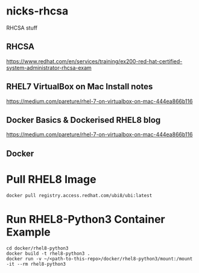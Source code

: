 # nicks-rhcsa
RHCSA stuff

## RHCSA
https://www.redhat.com/en/services/training/ex200-red-hat-certified-system-administrator-rhcsa-exam

## RHEL7 VirtualBox on Mac Install notes
https://medium.com/pareture/rhel-7-on-virtualbox-on-mac-444ea866b116

## Docker Basics & Dockerised RHEL8 blog
https://medium.com/pareture/rhel-7-on-virtualbox-on-mac-444ea866b116

## Docker

# Pull RHEL8 Image
```
docker pull registry.access.redhat.com/ubi8/ubi:latest
```

# Run RHEL8-Python3 Container Example
```
cd docker/rhel8-python3
docker build -t rhel8-python3 .
docker run -v ~/<path-to-this-repo>/docker/rhel8-python3/mount:/mount -it --rm rhel8-python3
```





